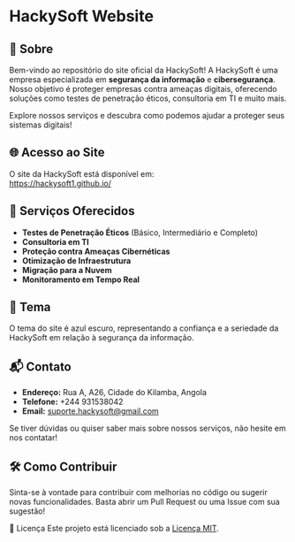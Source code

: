 # HackySoft Website

## 📄 Sobre
Bem-vindo ao repositório do site oficial da HackySoft! A HackySoft é uma empresa especializada em **segurança da informação** e **cibersegurança**. Nosso objetivo é proteger empresas contra ameaças digitais, oferecendo soluções como testes de penetração éticos, consultoria em TI e muito mais.

Explore nossos serviços e descubra como podemos ajudar a proteger seus sistemas digitais!

## 🌐 Acesso ao Site
O site da HackySoft está disponível em:  
https://hackysoft1.github.io/


## 🚀 Serviços Oferecidos
- **Testes de Penetração Éticos** (Básico, Intermediário e Completo)
- **Consultoria em TI**
- **Proteção contra Ameaças Cibernéticas**
- **Otimização de Infraestrutura**
- **Migração para a Nuvem**
- **Monitoramento em Tempo Real**

## 🎨 Tema
O tema do site é azul escuro, representando a confiança e a seriedade da HackySoft em relação à segurança da informação.

## 📬 Contato
- **Endereço:** Rua A, A26, Cidade do Kilamba, Angola
- **Telefone:** +244 931538042
- **Email:** suporte.hackysoft@gmail.com

Se tiver dúvidas ou quiser saber mais sobre nossos serviços, não hesite em nos contatar!

## 🛠️ Como Contribuir
Sinta-se à vontade para contribuir com melhorias no código ou sugerir novas funcionalidades. Basta abrir um Pull Request ou uma Issue com sua sugestão!

📄 Licença
Este projeto está licenciado sob a [Licença MIT](LICENSE).
